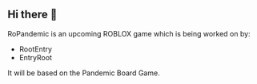 ## Hi there 👋

RoPandemic is an upcoming ROBLOX game which is being worked on by:

 - RootEntry
 - EntryRoot

It will be based on the Pandemic Board Game.
